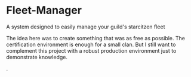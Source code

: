 # Fleet-Manager
A system designed to easily manage your guild's starcitzen fleet

The idea here was to create something that was as free as possible.
The certification environment is enough for a small clan.
But I still want to complement this project with a robust production environment
just to demonstrate knowledge.

.
